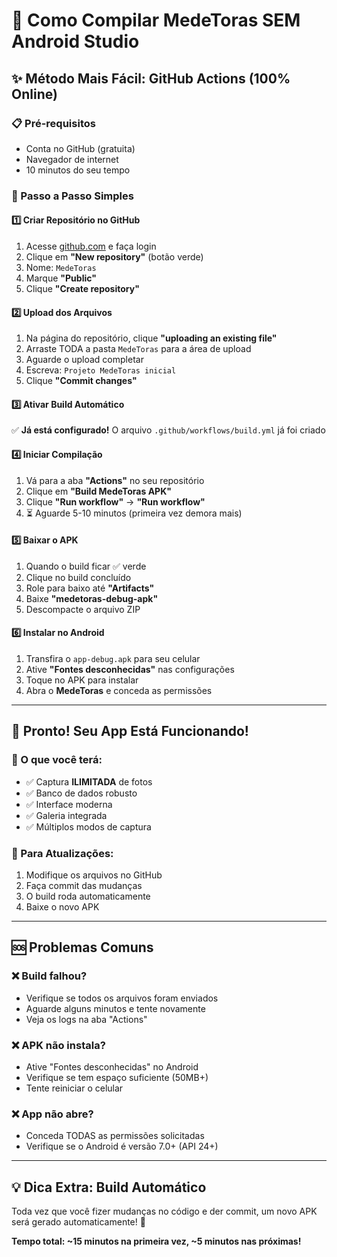 # 🚀 Como Compilar MedeToras SEM Android Studio

## ✨ Método Mais Fácil: GitHub Actions (100% Online)

### 📋 Pré-requisitos
- Conta no GitHub (gratuita)
- Navegador de internet
- 10 minutos do seu tempo

### 🎯 Passo a Passo Simples

#### 1️⃣ Criar Repositório no GitHub
1. Acesse [github.com](https://github.com) e faça login
2. Clique em **"New repository"** (botão verde)
3. Nome: `MedeToras`
4. Marque **"Public"**
5. Clique **"Create repository"**

#### 2️⃣ Upload dos Arquivos
1. Na página do repositório, clique **"uploading an existing file"**
2. Arraste TODA a pasta `MedeToras` para a área de upload
3. Aguarde o upload completar
4. Escreva: `Projeto MedeToras inicial`
5. Clique **"Commit changes"**

#### 3️⃣ Ativar Build Automático
✅ **Já está configurado!** O arquivo `.github/workflows/build.yml` já foi criado

#### 4️⃣ Iniciar Compilação
1. Vá para a aba **"Actions"** no seu repositório
2. Clique em **"Build MedeToras APK"**
3. Clique **"Run workflow"** → **"Run workflow"**
4. ⏳ Aguarde 5-10 minutos (primeira vez demora mais)

#### 5️⃣ Baixar o APK
1. Quando o build ficar ✅ verde
2. Clique no build concluído
3. Role para baixo até **"Artifacts"**
4. Baixe **"medetoras-debug-apk"**
5. Descompacte o arquivo ZIP

#### 6️⃣ Instalar no Android
1. Transfira o `app-debug.apk` para seu celular
2. Ative **"Fontes desconhecidas"** nas configurações
3. Toque no APK para instalar
4. Abra o **MedeToras** e conceda as permissões

---

## 🎉 Pronto! Seu App Está Funcionando!

### 📱 O que você terá:
- ✅ Captura **ILIMITADA** de fotos
- ✅ Banco de dados robusto
- ✅ Interface moderna
- ✅ Galeria integrada
- ✅ Múltiplos modos de captura

### 🔄 Para Atualizações:
1. Modifique os arquivos no GitHub
2. Faça commit das mudanças
3. O build roda automaticamente
4. Baixe o novo APK

---

## 🆘 Problemas Comuns

### ❌ Build falhou?
- Verifique se todos os arquivos foram enviados
- Aguarde alguns minutos e tente novamente
- Veja os logs na aba "Actions"

### ❌ APK não instala?
- Ative "Fontes desconhecidas" no Android
- Verifique se tem espaço suficiente (50MB+)
- Tente reiniciar o celular

### ❌ App não abre?
- Conceda TODAS as permissões solicitadas
- Verifique se o Android é versão 7.0+ (API 24+)

---

## 💡 Dica Extra: Build Automático

Toda vez que você fizer mudanças no código e der commit, um novo APK será gerado automaticamente! 🎯

**Tempo total: ~15 minutos na primeira vez, ~5 minutos nas próximas!**